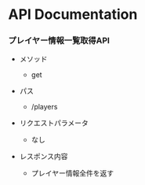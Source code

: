 # API Documentation

### プレイヤー情報一覧取得API

* メソッド
    * get

* パス
    * /players
    
* リクエストパラメータ
    * なし

* レスポンス内容
    * プレイヤー情報全件を返す